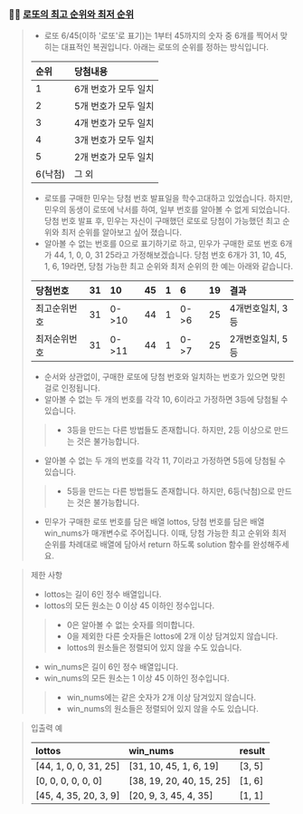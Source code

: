 ### 🧑‍💻 [로또의 최고 순위와 최저 순위](https://programmers.co.kr/learn/courses/30/lessons/77484)

> - 로또 6/45(이하 '로또'로 표기)는 1부터 45까지의 숫자 중 6개를 찍어서 맞히는 대표적인 복권입니다. 아래는 로또의 순위를 정하는 방식입니다.
>
> |순위|당첨내용|
> |:---|:---|
> |1|6개 번호가 모두 일치|
> |2|5개 번호가 모두 일치|
> |3|4개 번호가 모두 일치|
> |4|3개 번호가 모두 일치|
> |5|2개 번호가 모두 일치|
> |6(낙첨)|그 외|
> 
> - 로또를 구매한 민우는 당첨 번호 발표일을 학수고대하고 있었습니다. 하지만, 민우의 동생이 로또에 낙서를 하여, 일부 번호를 알아볼 수 없게 되었습니다. 당첨 번호 발표 후, 민우는 자신이 구매했던 로또로 당첨이 가능했던 최고 순위와 최저 순위를 알아보고 싶어 졌습니다.
> - 알아볼 수 없는 번호를 0으로 표기하기로 하고, 민우가 구매한 로또 번호 6개가 44, 1, 0, 0, 31 25라고 가정해보겠습니다. 당첨 번호 6개가 31, 10, 45, 1, 6, 19라면, 당첨 가능한 최고 순위와 최저 순위의 한 예는 아래와 같습니다.
>
> |당첨번호|31|10|45|1|6|19|결과|
> |:---|:---|:---|:---|:---|:---|:---|:---|
> |최고순위번호|31|0->10|44|1|0->6|25|4개번호일치, 3등|
> |최저순위번호|31|0->11|44|1|0->7|25|2개번호일치, 5등|
>
> - 순서와 상관없이, 구매한 로또에 당첨 번호와 일치하는 번호가 있으면 맞힌 걸로 인정됩니다.
> - 알아볼 수 없는 두 개의 번호를 각각 10, 6이라고 가정하면 3등에 당첨될 수 있습니다.
> > - 3등을 만드는 다른 방법들도 존재합니다. 하지만, 2등 이상으로 만드는 것은 불가능합니다.
> - 알아볼 수 없는 두 개의 번호를 각각 11, 7이라고 가정하면 5등에 당첨될 수 있습니다.
> > - 5등을 만드는 다른 방법들도 존재합니다. 하지만, 6등(낙첨)으로 만드는 것은 불가능합니다.
>
> - 민우가 구매한 로또 번호를 담은 배열 lottos, 당첨 번호를 담은 배열 win_nums가 매개변수로 주어집니다. 이때, 당첨 가능한 최고 순위와 최저 순위를 차례대로 배열에 담아서 return 하도록 solution 함수를 완성해주세요.

> 제한 사항
> 
> - lottos는 길이 6인 정수 배열입니다.
> - lottos의 모든 원소는 0 이상 45 이하인 정수입니다.
> > - 0은 알아볼 수 없는 숫자를 의미합니다.
> > - 0을 제외한 다른 숫자들은 lottos에 2개 이상 담겨있지 않습니다.
> > - lottos의 원소들은 정렬되어 있지 않을 수도 있습니다.
> - win_nums은 길이 6인 정수 배열입니다.
> - win_nums의 모든 원소는 1 이상 45 이하인 정수입니다.
> > - win_nums에는 같은 숫자가 2개 이상 담겨있지 않습니다.
> > - win_nums의 원소들은 정렬되어 있지 않을 수도 있습니다.

> 입출력 예
> 
> |lottos|win_nums|result|
> |:---|:---|:---|
> |[44, 1, 0, 0, 31, 25]|[31, 10, 45, 1, 6, 19]|[3, 5]|
> |[0, 0, 0, 0, 0, 0]|[38, 19, 20, 40, 15, 25]|[1, 6]|
> |[45, 4, 35, 20, 3, 9]|[20, 9, 3, 45, 4, 35]|[1, 1]|